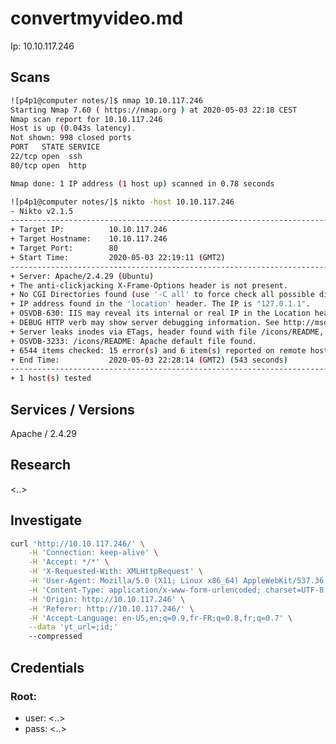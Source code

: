 <!--
  ____   __  ____  __
 (  _ \ /. |(  _ \/  )
  )___/(_  _))___/ )(
 (__)    (_)(__)  (__)

FileName: convertmyvideo.md
Link: https://tryhackme.com/room/convertmyvideo
-->
# convertmyvideo.md
Ip: 10.10.117.246

## Scans
```bash
![p4p1@computer notes/]$ nmap 10.10.117.246
Starting Nmap 7.60 ( https://nmap.org ) at 2020-05-03 22:18 CEST
Nmap scan report for 10.10.117.246
Host is up (0.043s latency).
Not shown: 998 closed ports
PORT   STATE SERVICE
22/tcp open  ssh
80/tcp open  http

Nmap done: 1 IP address (1 host up) scanned in 0.78 seconds

![p4p1@computer notes/]$ nikto -host 10.10.117.246
- Nikto v2.1.5
---------------------------------------------------------------------------
+ Target IP:          10.10.117.246
+ Target Hostname:    10.10.117.246
+ Target Port:        80
+ Start Time:         2020-05-03 22:19:11 (GMT2)
---------------------------------------------------------------------------
+ Server: Apache/2.4.29 (Ubuntu)
+ The anti-clickjacking X-Frame-Options header is not present.
+ No CGI Directories found (use '-C all' to force check all possible dirs)
+ IP address found in the 'location' header. The IP is "127.0.1.1".
+ OSVDB-630: IIS may reveal its internal or real IP in the Location header via a request to the /images directory. The value is "http://127.0.1.1/images/".
+ DEBUG HTTP verb may show server debugging information. See http://msdn.microsoft.com/en-us/library/e8z01xdh%28VS.80%29.aspx for details.
+ Server leaks inodes via ETags, header found with file /icons/README, fields: 0x13f4 0x438c034968a80
+ OSVDB-3233: /icons/README: Apache default file found.
+ 6544 items checked: 15 error(s) and 6 item(s) reported on remote host
+ End Time:           2020-05-03 22:28:14 (GMT2) (543 seconds)
---------------------------------------------------------------------------
+ 1 host(s) tested


```

## Services / Versions
Apache / 2.4.29

## Research
<..>

## Investigate
``` bash
curl 'http://10.10.117.246/' \
    -H 'Connection: keep-alive' \
    -H 'Accept: */*' \
    -H 'X-Requested-With: XMLHttpRequest' \
    -H 'User-Agent: Mozilla/5.0 (X11; Linux x86_64) AppleWebKit/537.36 (KHTML, like Gecko) Chrome/81.0.4044.123 Safari/537.36' \
    -H 'Content-Type: application/x-www-form-urlencoded; charset=UTF-8' \
    -H 'Origin: http://10.10.117.246' \
    -H 'Referer: http://10.10.117.246/' \
    -H 'Accept-Language: en-US,en;q=0.9,fr-FR;q=0.8,fr;q=0.7' \
    --data 'yt_url=;id;'
    --compressed
```

## Credentials

### Root:
 - user: <..>
 - pass: <..>
